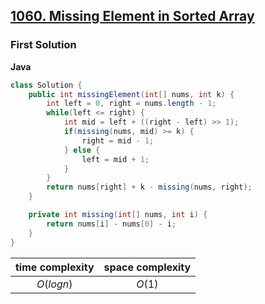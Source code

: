 ## [1060. Missing Element in Sorted Array](https://leetcode.cn/problems/missing-element-in-sorted-array/)

### First Solution
**Java**
```java
class Solution {
    public int missingElement(int[] nums, int k) {
        int left = 0, right = nums.length - 1;
        while(left <= right) {
            int mid = left + ((right - left) >> 1);
            if(missing(nums, mid) >= k) {
                right = mid - 1;
            } else {
                left = mid + 1;
            }
        }
        return nums[right] + k - missing(nums, right);
    }

    private int missing(int[] nums, int i) {
        return nums[i] - nums[0] - i;
    }
}
```

|time complexity|space complexity|
|:-:|:-:|
|$O(logn)$|$O(1)$|